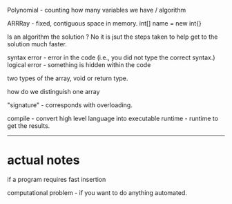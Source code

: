 Polynomial - counting how many variables we have / algorithm

ARRRay - fixed, contiguous space in memory.
int[] name = new int{}


Is an algorithm the solution ? No it is jsut the steps taken to help get to the solution much faster.

syntax error - error in the code (i.e., you did not type the correct syntax.)
logical error - something is hidden within the code

two types of the array, void or return type.


how do we distinguish one array 

"signature" - corresponds with overloading.

compile - convert high level language into executable
runtime - runtime to get the results.



------------
# actual notes 


if a program requires fast insertion 

computational problem - if you want to do anything automated.


